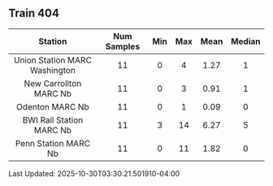 ## Train 404

| Station | Num Samples | Min | Max | Mean | Median |
| :-----: | :---------: | :-: | :-: | :--: | :----: |
| Union Station MARC Washington | 11 | 0 | 4 | 1.27 | 1 |
| New Carrollton MARC Nb | 11 | 0 | 3 | 0.91 | 1 |
| Odenton MARC Nb | 11 | 0 | 1 | 0.09 | 0 |
| BWI Rail Station MARC Nb | 11 | 3 | 14 | 6.27 | 5 |
| Penn Station MARC Nb | 11 | 0 | 11 | 1.82 | 0 |


Last Updated: 2025-10-30T03:30:21.501910-04:00